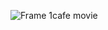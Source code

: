 
![Frame 1cafe movie](https://media.discordapp.net/attachments/794644674698543116/799025331242926090/unknown.png)
